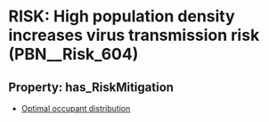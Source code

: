 # RISK: __High population density increases virus transmission risk__ (PBN__Risk_604)

## Property: has_RiskMitigation

* [Optimal occupant distribution](PBN__RiskMitigation_839)


